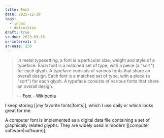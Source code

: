 ```yaml
---
title: Font
date: 2022-12-29
tags:
  - inbox
  - definition
draft: true
sr-due: 2023-03-16
sr-interval: 3
sr-ease: 250
---
```


> In metal typesetting, a font is a particular size, weight and style of a
> typeface. Each font is a matched set of type, with a piece (a "sort") for each
> glyph. A typeface consists of various fonts that share an overall design. Each
> font is a matched set of type, with a piece (a "sort") for each glyph. A
> typeface consists of various fonts that share an overall design.
>
> -- [Font - Wikipedia](https://en.wikipedia.org/wiki/Font)

I keep storing [[my favorite fonts|fonts]], which I use daily or which
looks great for me.

A computer font is implemented as a digital data file containing a set of
graphically related glyphs. They are widely used in modern
[[computer software|software]].
